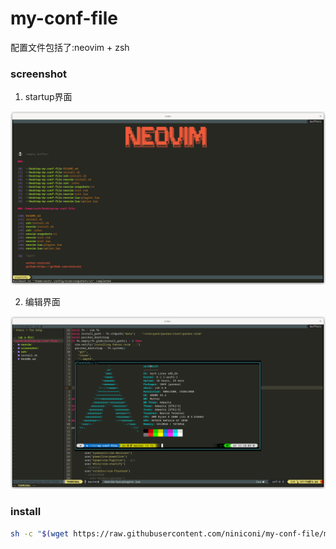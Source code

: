 # my-conf-file

配置文件包括了:neovim + zsh

### screenshot

1. startup界面

![startup](./screenshot/Screenshot%20from%202023-01-04%2011-15-46.png)

2. 编辑界面

![edit](./screenshot/Screenshot%20from%202023-01-04%2011-18-18.png)

### install

```bash
sh -c "$(wget https://raw.githubusercontent.com/niniconi/my-conf-file/master/install.sh -O -)"
```
